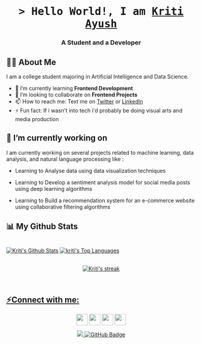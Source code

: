 
 <h1 align="center">
        <samp>&gt; Hello World!, I am
                <b><a target="_blank" href="http://twitter.com/krixshh">Kriti Ayush</a></b>
        </samp>
</h1>
<h3 align="center">A Student and a Developer</h3>


## 🙋‍♂️ About Me

I am a college student majoring in Artificial Intelligence and Data Science. 

 - 🌱 I’m currently learning **Frontend Development**
 - 👯 I’m looking to collaborate on **Frontend Projects**
 - 📫 How to reach me: Text me on [Twitter](http://twitter.com/krixshh) or [LinkedIn](https://www.linkedin.com/in/kriti-ayush/)
 - ⚡ Fun fact: If i wasn't into tech i'd probably be doing visual arts and media production


## 🚀 I’m currently working on

I am currently working on several projects related to machine learning, data analysis, and natural language processing like :

- Learning to Analyse data using data visualization techniques

- Learning to Develop a sentiment analysis model for social media posts using deep learning algorithms

- Learning to Build a recommendation system for an e-commerce website using collaborative filtering algorithms



## 📊 My Github Stats

<!-- stats % lang -->
<br/>
  <a href="https://github.com/krixshh/github-readme-stats"><img alt="Kriti's Github Stats" src="https://github-readme-stats.vercel.app/api?username=krixshh&show_icons=true&count_private=true&theme=react&hide_border=true&bg_color=0D1117" /></a>
  <a href="https://github.com/krixshh/github-readme-stats"><img alt="kriti's Top Languages" src="https://github-readme-stats.vercel.app/api/top-langs/?username=krixshh&langs_count=8&count_private=true&layout=compact&theme=react&hide_border=true&bg_color=0D1117" /></a>
<br/>
 

<br/>
  <p align="center">
    <a href="https://github.com/krixshh/github-readme-streak-stats">
    <img title="🔥 Get streak stats for your profile at git.io/streak-stats" alt="Kriti's streak" src="https://github-readme-streak-stats.herokuapp.com/?user=krixshh&theme=black-ice&hide_border=true&stroke=0000&background=060A0CD0"/>
  </p>
<br/>

 

## ⚡Connect with me:

<!-- social media -->
<p align="center">
    <a href="http://twitter.com/krixshh" target="blank"><img align="center"                              src="https://github.com/mishmanners/MishManners/blob/master/socials/twitter%20(2).png" title = "Twitter" alt="" height="30" /></a>
    <a href="http://linkedin.com/in/kriti-ayush" target="blank"><img align="center"    src="https://github.com/mishmanners/MishManners/blob/master/socials/transparent-Linkedin-logo-icon.png" alt="" height="30" /></a>
    <a href="http://instagram.com/krixshh_" target="blank"><img align="center"    src="https://github.com/mishmanners/MishManners/blob/master/socials/instagram.png" alt="" height="30" /></a>
    <a href="https://discord.gg/https://discord.gg/5xE2Cg9Py7" target="blank"><img align="center" src="https://cdn.discordapp.com/emojis/874682057937260544.png?v=1" alt"" height="30"/></a>
</p>

<!-- Views and followers --> 
<p align="center">
    <a href="[https://github.com/antonkomarev/github-profile-views-counter]">
    <img src="https://komarev.com/ghpvc/?username=kirtee.api">
    <a href="https://github.com/krixshh?tab=followers"><img src="https://img.shields.io/github/followers/krixshh?label=Followers&style=social"       alt="GitHub Badge"></a>
</p>



<!--
**krixshh/krixshh** is a ✨ _special_ ✨ repository because its `README.md` (this file) appears on your GitHub profile.

Here are some ideas to get you started:
https://discord.gg/5xE2Cg9Py7
- 🔭 I’m currently working on ...
- 🌱 Keen eyes on ...
- 👯 I’m looking to collaborate on ...
- 🤔 I’m looking for help with ...
- 💬 Ask me about ...
- 📫 How to reach me: ...
- 😄 Pronouns: ...
- ⚡ Fun fact: ...
-->
